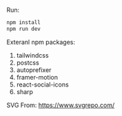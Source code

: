 Run:
```bash
npm install
npm run dev
```

Exteranl npm packages:
1. tailwindcss 
2. postcss 
3. autoprefixer
4. framer-motion
5. react-social-icons
6. sharp

SVG From: https://www.svgrepo.com/